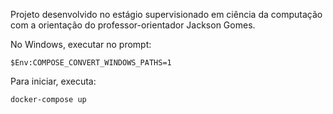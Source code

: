 Projeto desenvolvido no estágio supervisionado em ciência da computação com a orientação do professor-orientador Jackson Gomes.


No Windows, executar no prompt:

```
$Env:COMPOSE_CONVERT_WINDOWS_PATHS=1
```

Para iniciar, executa:

```
docker-compose up
```
